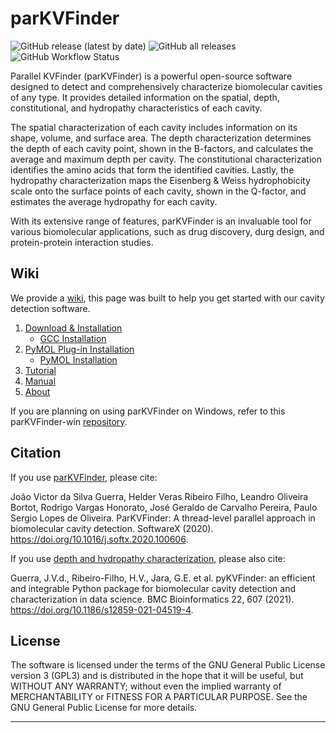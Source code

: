 # parKVFinder

![GitHub release (latest by date)](https://img.shields.io/github/v/release/LBC-LNBio/parKVFinder)
![GitHub all releases](https://img.shields.io/github/downloads/LBC-LNBio/parKVFinder/total)
![GitHub Workflow Status](https://img.shields.io/github/actions/workflow/status/LBC-LNBio/parKVFinder/testing.yml)

Parallel KVFinder (parKVFinder) is a powerful open-source software designed to detect and comprehensively characterize biomolecular cavities of any type. It provides detailed information on the spatial, depth, constitutional, and hydropathy characteristics of each cavity.

The spatial characterization of each cavity includes information on its shape, volume, and surface area. The depth characterization determines the depth of each cavity point, shown in the B-factors, and calculates the average and maximum depth per cavity. The constitutional characterization identifies the amino acids that form the identified cavities. Lastly, the hydropathy characterization maps the Eisenberg & Weiss hydrophobicity scale onto the surface points of each cavity, shown in the Q-factor, and estimates the average hydropathy for each cavity.

With its extensive range of features, parKVFinder is an invaluable tool for various biomolecular applications, such as drug discovery, durg design, and protein-protein interaction studies.

## Wiki

We provide a [wiki](https://github.com/LBC-LNBio/parKVFinder/wiki), this page was built to help you get started with our cavity detection software.

1. [Download & Installation](https://github.com/LBC-LNBio/parKVFinder/wiki/parKVFinder-Installation)
    - [GCC Installation](https://github.com/LBC-LNBio/parKVFinder/wiki/GCC-Installation)
2. [PyMOL Plug-in Installation](https://github.com/LBC-LNBio/parKVFinder/wiki/PyMOL-Plugin-Installation)
    - [PyMOL Installation](https://github.com/LBC-LNBio/parKVFinder/wiki/PyMOL-Installation)
3. [Tutorial](https://github.com/LBC-LNBio/parKVFinder/wiki/parKVFinder-Tutorial)
4. [Manual](https://github.com/LBC-LNBio/parKVFinder/wiki/parKVFinder-Manual)
5. [About](https://github.com/LBC-LNBio/parKVFinder/wiki/About)

If you are planning on using parKVFinder on Windows, refer to this parKVFinder-win [repository](https://github.com/LBC-LNBio/parKVFinder-win).


## Citation

If you use <ins>parKVFinder</ins>, please cite:

João Victor da Silva Guerra, Helder Veras Ribeiro Filho, Leandro Oliveira Bortot, Rodrigo Vargas Honorato, José Geraldo de Carvalho Pereira, Paulo Sergio Lopes de Oliveira. ParKVFinder: A thread-level parallel approach in biomolecular cavity detection. SoftwareX (2020). https://doi.org/10.1016/j.softx.2020.100606.

If you use <ins>depth and hydropathy characterization</ins>, please also cite:

Guerra, J.V.d., Ribeiro-Filho, H.V., Jara, G.E. et al. pyKVFinder: an efficient and integrable Python package for biomolecular cavity detection and characterization in data science. BMC Bioinformatics 22, 607 (2021). https://doi.org/10.1186/s12859-021-04519-4.

## License

The software is licensed under the terms of the GNU General Public License version 3 (GPL3) and is distributed in the hope that it will be useful, but WITHOUT ANY WARRANTY; without even the implied warranty of MERCHANTABILITY or FITNESS FOR A PARTICULAR PURPOSE. See the GNU General Public License for more details.

---
